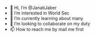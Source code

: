 - 👋 Hi, I’m @JanatiJaber
- 👀 I’m interested in World Sec
- 🌱 I’m currently learning about many
- 💞️ I’m looking to collaborate on my duty
- 📫 How to reach me by mail me first

<!---
JanatiJaber/JanatiJaber is a ✨ special ✨ repository because its `README.md` (this file) appears on your GitHub profile.
You can click the Preview link to take a look at your changes.
--->
